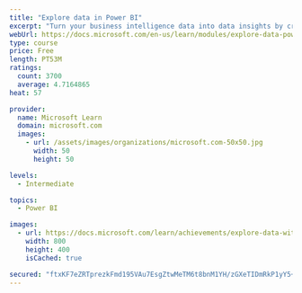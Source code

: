 ```yaml
---
title: "Explore data in Power BI"
excerpt: "Turn your business intelligence data into data insights by creating and configuring Power BI dashboards."
webUrl: https://docs.microsoft.com/en-us/learn/modules/explore-data-power-bi/
type: course
price: Free
length: PT53M
ratings:
  count: 3700
  average: 4.7164865
heat: 57

provider:
  name: Microsoft Learn
  domain: microsoft.com
  images:
    - url: /assets/images/organizations/microsoft.com-50x50.jpg
      width: 50
      height: 50

levels:
  - Intermediate

topics:
  - Power BI

images:
  - url: https://docs.microsoft.com/learn/achievements/explore-data-with-power-bi-desktop-social.png
    width: 800
    height: 400
    isCached: true

secured: "ftxKF7eZRTprezkFmd195VAu7EsgZtwMeTM6t8bnM1YH/zGXeTIDmRkP1yY5+rVk5ddX69Nz06D9hrNedDt8waCfUcYVkK4//OUuUURzX/JSWlkuzA72fRIISv2LC4IE256EZ7M8S6KjrGZZTbn2cxfOBQ+Orp0ipGh7Yk058DgfG++knZiKeUMY1FvD3iOHKmZT6lJMx+6i8d2eUr3FP1uPwe3r+qQEjmkx6f8pGXPjzbPhVYcFpgvefICo0cYNTkjv8mum2rwHucRLmEH4Z7E0yb7mAUrobwiC6QAmWqK2CW33AYwVzy4PsdgCqDKP8C+5AMg4cPpoh7A/wmQaU9pkQ1tzJ8vtaA2+7mSQNPq8fk4z1r+UbirNvueJ4TOy31HdUW/Ubd4SsosXuVcBKvvlzkriRFyMzKCeLLQMuGE=;7dlIs+OUpHw9rEskbCN7RQ=="
---
```


